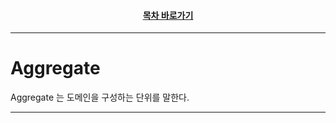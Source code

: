 <div align="center">

#### [목차 바로가기](https://github.com/dhslrl321/cqrs-journey-korean-ver/blob/master/Table%20of%20Contents.mdwn)

</div>

---

# Aggregate

Aggregate 는 도메인을 구성하는 단위를 말한다.

---
